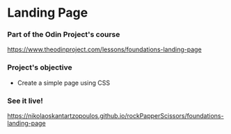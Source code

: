 # Landing Page

### Part of the Odin Project's course
https://www.theodinproject.com/lessons/foundations-landing-page

### Project's objective

* Create a simple page using CSS

### See it live!
https://nikolaoskantartzopoulos.github.io/rockPapperScissors/foundations-landing-page
